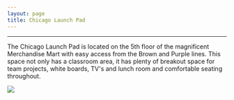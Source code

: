 ```yaml
---
layout: page
title: Chicago Launch Pad
---
```


---
The Chicago Launch Pad is located on the 5th floor of the magnificent Merchandise Mart with easy access from the Brown and Purple lines. This space not only has a classroom area, it has plenty of breakout space for team projects, white boards, TV's and lunch room and comfortable seating throughout. 

![](../assets/img/merchandise_mart.jpg)
